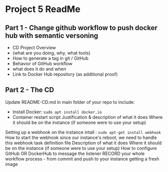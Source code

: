 # Project 5 ReadMe


## Part 1 - Change github workflow to push docker hub with semantic versoning
- CD Project Overview
- (what are you doing, why, what tools)
- How to generate a tag in git / GitHub
- Behavior of GitHub workflow
- what does it do and when
- Link to Docker Hub repository (as additional proof)


## Part 2 - The CD

Update README-CD.md in main folder of your repo to include:

- Install Docker: `sudo apt install docker.io` 
- Container restart script
Justification & description of what it does
Where it should be on the instance (if someone were to use your setup)


Setting up a webhook on the instance
intall : `sudo apt-get install webhook`
How to start the webhook
since our instance's reboot, we need to handle this
webhook task definition file
Description of what it does
Where it should be on the instance (if someone were to use your setup)
How to configure GitHub OR DockerHub to message the listener
RECORD your whole workflow process - from commit and push to your instance getting a fresh image

